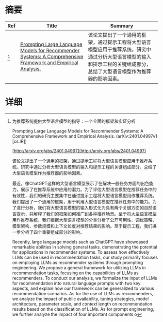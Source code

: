# 摘要

| Ref | Title | Summary |
| --- | --- | --- |
| [^1] | [Prompting Large Language Models for Recommender Systems: A Comprehensive Framework and Empirical Analysis.](http://arxiv.org/abs/2401.04997) | 该论文提出了一个通用的框架，通过提示工程将大型语言模型应用于推荐系统。研究中通过分析大型语言模型的输入和提示工程的关键组成部分，总结了大型语言模型作为推荐器的影响因素。 |

# 详细

[^1]: 为推荐系统提供大型语言模型的指导：一个全面的框架和实证分析

    Prompting Large Language Models for Recommender Systems: A Comprehensive Framework and Empirical Analysis. (arXiv:2401.04997v1 [cs.IR])

    [http://arxiv.org/abs/2401.04997](http://arxiv.org/abs/2401.04997)

    该论文提出了一个通用的框架，通过提示工程将大型语言模型应用于推荐系统。研究中通过分析大型语言模型的输入和提示工程的关键组成部分，总结了大型语言模型作为推荐器的影响因素。

    

    最近，像ChatGPT这样的大型语言模型展示了在解决一般任务方面的出色能力，展示了在推荐系统中应用的潜力。为了评估大型语言模型在推荐任务中的有效性，我们的研究主要集中在通过提示工程将大型语言模型用作推荐系统。我们提出了一个通用的框架，用于利用大型语言模型在推荐任务中的能力。为了进行分析，我们将大型语言模型的输入形式化为具有两个关键方面的自然语言提示，并解释了我们的框架如何推广到各种推荐场景。至于将大型语言模型用作推荐系统，我们根据大型语言模型的分类分析了公开可用性、调优策略、模型架构、参数规模和上下文长度对推荐结果的影响。至于提示工程，我们进一步分析了四个重要组成部分的影响。

    Recently, large language models such as ChatGPT have showcased remarkable abilities in solving general tasks, demonstrating the potential for applications in recommender systems. To assess how effectively LLMs can be used in recommendation tasks, our study primarily focuses on employing LLMs as recommender systems through prompting engineering. We propose a general framework for utilizing LLMs in recommendation tasks, focusing on the capabilities of LLMs as recommenders. To conduct our analysis, we formalize the input of LLMs for recommendation into natural language prompts with two key aspects, and explain how our framework can be generalized to various recommendation scenarios. As for the use of LLMs as recommenders, we analyze the impact of public availability, tuning strategies, model architecture, parameter scale, and context length on recommendation results based on the classification of LLMs. As for prompt engineering, we further analyze the impact of four important components o
    

